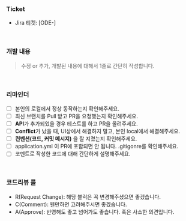 ### Ticket
- Jira 티켓: [ODE-]  

<br>


### 개발 내용
> 수정 or 추가, 개발된 내용에 대해서 1줄로 간단히 작성합니다.  

<br>

### 리마인더
- [ ] 본인의 로컬에서 정상 동작하는지 확인해주세요.
- [ ] 최신 브랜치를 Pull 받고 PR을 요청했는지 확인해주세요.
- [ ] **API**가 추가되었을 경우 테스트를 하고 PR을 올려주세요.
- [ ] **Conflict**가 났을 때, UI상에서 해결하지 말고, 본인 local에서 해결해주세요.
- [ ] **컨벤션(코드, 커밋 메시지)** 을 잘 지켰는지 확인해주세요.
- [ ] application.yml 이 PR에 포함되면 안 됩니다. .gitigonre를 확인해주세요.
- [ ] 코멘트로 작성한 코드에 대해 간단하게 설명해주세요.  

<br>

### 코드리뷰 룰
- R(Request Change): 해당 블럭은 꼭 변경해주셨으면 좋겠습니다.
- C(Comment): 웬만하면 고려해주시면 좋겠습니다.
- A(Approve): 반영해도 좋고 넘어가도 좋습니다. 혹은 사소한 의견입니다.
